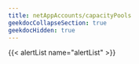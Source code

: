 ```yaml
---
title: netAppAccounts/capacityPools
geekdocCollapseSection: true
geekdocHidden: true
---
```


{{< alertList name="alertList" >}}